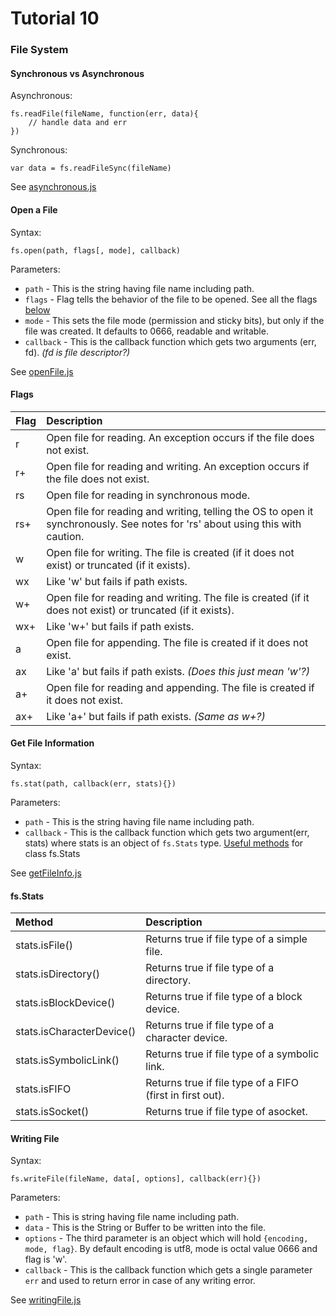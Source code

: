 # Tutorial 10

### File System

#### Synchronous vs Asynchronous

Asynchronous:
```
fs.readFile(fileName, function(err, data){
	// handle data and err	
})
```

Synchronous:

`var data = fs.readFileSync(fileName)`

See [asynchronous.js](asynchronous.js)

#### Open a File

Syntax:

`fs.open(path, flags[, mode], callback)`

Parameters:

* `path` - This is the string having file name including path.
* `flags` - Flag tells the behavior of the file to be opened.  See all the flags [below](#flags)
* `mode` - This sets the file mode (permission and sticky bits), but only if the file was created. It defaults to 0666, readable and writable.
* `callback` - This is the callback function which gets two arguments (err, fd). *(fd is file descriptor?)*

See [openFile.js](openFile.js)

#### Flags
Flag | Description
--- | :---
r | Open file for reading. An exception occurs if the file does not exist.
r+ | Open file for reading and writing. An exception occurs if the file does not exist.
rs | Open file for reading in synchronous mode.
rs+ | Open file for reading and writing, telling the OS to open it synchronously. See notes for 'rs' about using this with caution.
w | Open file for writing. The file is created (if it does not exist) or truncated (if it exists).
wx | Like 'w' but fails if path exists.
w+ | Open file for reading and writing. The file is created (if it does not exist) or truncated (if it exists).
wx+ | Like 'w+' but fails if path exists.
a | Open file for appending. The file is created if it does not exist.
ax | Like 'a' but fails if path exists. *(Does this just mean 'w'?)*
a+ | Open file for reading and appending. The file is created if it does not exist.
ax+ | Like 'a+' but fails if path exists. *(Same as w+?)*

#### Get File Information

Syntax:

`fs.stat(path, callback(err, stats){})`

Parameters:

* `path` - This is the string having file name including path.
* `callback` - This is the callback function which gets two argument(err, stats) where stats is an object of `fs.Stats` type. [Useful methods](#fs-stats) for class fs.Stats

See [getFileInfo.js](getFileInfo.js)

#### fs.Stats

Method | Description
:--- | :---
stats.isFile() | Returns true if file type of a simple file.
stats.isDirectory() | Returns true if file type of a directory.
stats.isBlockDevice() | Returns true if file type of a block device.
stats.isCharacterDevice() | Returns true if file type of a character device.
stats.isSymbolicLink() | Returns true if file type of a symbolic link.
stats.isFIFO | Returns true if file type of a FIFO (first in first out).
stats.isSocket() | Returns true if file type of asocket.

#### Writing File

Syntax:

`fs.writeFile(fileName, data[, options], callback(err){})`

Parameters:

* `path` - This is string having file name including path.
* `data` - This is the String or Buffer to be written into the file.
* `options` - The third parameter is an object which will hold `{encoding, mode, flag}`. By default encoding is utf8, mode is octal value 0666 and flag is 'w'.
* `callback` - This is the callback function which gets a single parameter `err` and used to return error in case of any writing error.

See [writingFile.js](writingFile.js)